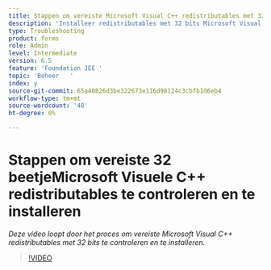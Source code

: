 ```yaml
---
title: Stappen om vereiste Microsoft Visual C++ redistributables met 32 bits te controleren
description: 'Installeer redistributables met 32 bits Microsoft Visual C++. '
type: Troubleshooting
product: forms
role: Admin
level: Intermediate
version: 6.5
feature: 'Foundation JEE '
topic: 'Beheer   '
index: y
source-git-commit: 65a40826d3be322673e116d98124c3cbfb1d6eb4
workflow-type: tm+mt
source-wordcount: '48'
ht-degree: 0%

---
```



# Stappen om vereiste 32 beetjeMicrosoft Visuele C++ redistributables te controleren en te installeren

*Deze video loopt door het proces om vereiste Microsoft Visual C++ redistributables met 32 bits te controleren en te installeren.*

>[!VIDEO](https://video.tv.adobe.com/v/335520?quality=9&learn=on)

